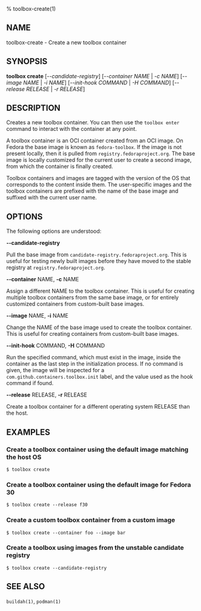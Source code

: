 % toolbox-create(1)

## NAME
toolbox\-create - Create a new toolbox container

## SYNOPSIS
**toolbox create** [*--candidate-registry*]
               [*--container NAME* | *-c NAME*]
               [*--image NAME* | *-i NAME*]
               [*--init-hook COMMAND* | *-H COMMAND*]
               [*--release RELEASE* | *-r RELEASE*]

## DESCRIPTION

Creates a new toolbox container. You can then use the `toolbox enter` command
to interact with the container at any point.

A toolbox container is an OCI container created from an OCI image. On Fedora
the base image is known as `fedora-toolbox`. If the image is not present
locally, then it is pulled from `registry.fedoraproject.org`. The base image is
locally customized for the current user to create a second image, from which
the container is finally created.

Toolbox containers and images are tagged with the version of the OS that
corresponds to the content inside them. The user-specific images and the
toolbox containers are prefixed with the name of the base image and suffixed
with the current user name.

## OPTIONS ##

The following options are understood:

**--candidate-registry**

Pull the base image from `candidate-registry.fedoraproject.org`. This is
useful for testing newly built images before they have moved to the stable
registry at `registry.fedoraproject.org`.

**--container** NAME, **-c** NAME

Assign a different NAME to the toolbox container. This is useful for creating
multiple toolbox containers from the same base image, or for entirely
customized containers from custom-built base images.

**--image** NAME, **-i** NAME

Change the NAME of the base image used to create the toolbox container. This
is useful for creating containers from custom-built base images.

**--init-hook** COMMAND, **-H** COMMAND

Run the specified command, which must exist in the image, inside the container
as the last step in the initialization process. If no command is given, the
image will be inspected for a `com.github.containers.toolbox.init` label, and
the value used as the hook command if found.

**--release** RELEASE, **-r** RELEASE

Create a toolbox container for a different operating system RELEASE than the
host.

## EXAMPLES

### Create a toolbox container using the default image matching the host OS

```
$ toolbox create
```

### Create a toolbox container using the default image for Fedora 30

```
$ toolbox create --release f30
```

### Create a custom toolbox container from a custom image

```
$ toolbox create --container foo --image bar
```

### Create a toolbox using images from the unstable candidate registry

```
$ toolbox create --candidate-registry
```

## SEE ALSO

`buildah(1)`, `podman(1)`
